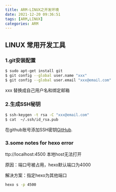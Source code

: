 ```yaml
---
title: ARM-LINUX之开发环境
date: 2021-12-20 09:36:51
tags: [ARM,LINUX]
categories: ARM
---
```


## LINUX 常用开发工具

### 1.git安装配置

``` zsh
$ sudo apt-get install git
$ git config --global user.name "xxx"
$ git config --global user.email "xxx@email.com"
```

xxx 替换成自己用户名和绑定邮箱

### 2.生成SSH秘钥

```zsh
$ ssh-keygen -t rsa -C "xxx@email.com" 
$ cat  ~/.ssh/id_rsa.pub
```
在github账号添加SSH密钥[GitHub](https://github.com/settings/keys).

### 3.some notes for hexo error

ttp://localhost:4500 本地host无法打开

原因：端口号被占用，hexo默认端口为4000

解决方案：指定hexo为其他端口

``` bash
hexo s -p 4500
```